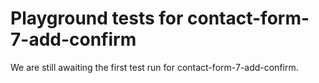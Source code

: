 # Playground tests for contact-form-7-add-confirm
We are still awaiting the first test run for contact-form-7-add-confirm.
